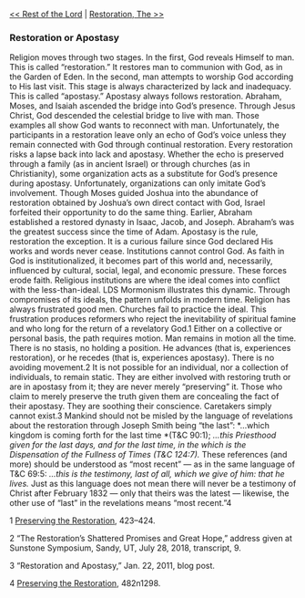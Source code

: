 [<< Rest of the Lord](Rest%20of%20the%20Lord.md)  |  [Restoration, The >>](Restoration,%20The.md)

### Restoration or Apostasy
Religion moves through two stages. In the first, God reveals Himself to man. This is called “restoration.” It restores man to communion with God, as in the Garden of Eden. In the second, man attempts to worship God according to His last visit. This stage is always characterized by lack and inadequacy. This is called “apostasy.” Apostasy always follows restoration. Abraham, Moses, and Isaiah ascended the bridge into God’s presence. Through Jesus Christ, God descended the celestial bridge to live with man. Those examples all show God wants to reconnect with man. Unfortunately, the participants in a restoration leave only an echo of God’s voice unless they remain connected with God through continual restoration. Every restoration risks a lapse back into lack and apostasy. Whether the echo is preserved through a family (as in ancient Israel) or through churches (as in Christianity), some organization acts as a substitute for God’s presence during apostasy. Unfortunately, organizations can only imitate God’s involvement. Though Moses guided Joshua into the abundance of restoration obtained by Joshua’s own direct contact with God, Israel forfeited their opportunity to do the same thing. Earlier, Abraham established a restored dynasty in Isaac, Jacob, and Joseph. Abraham’s was the greatest success since the time of Adam. Apostasy is the rule, restoration the exception. It is a curious failure since God declared His works and words never cease. Institutions cannot control God. As faith in God is institutionalized, it becomes part of this world and, necessarily, influenced by cultural, social, legal, and economic pressure. These forces erode faith. Religious institutions are where the ideal comes into conflict with the less-than-ideal. LDS Mormonism illustrates this dynamic. Through compromises of its ideals, the pattern unfolds in modern time. Religion has always frustrated good men. Churches fail to practice the ideal. This frustration produces reformers who reject the inevitability of spiritual famine and who long for the return of a revelatory God.1 Either on a collective or personal basis, the path requires motion. Man remains in motion all the time. There is no stasis, no holding a position. He advances (that is, experiences restoration), or he recedes (that is, experiences apostasy). There is no avoiding movement.2 It is not possible for an individual, nor a collection of individuals, to remain static. They are either involved with restoring truth or are in apostasy from it; they are never merely “preserving” it. Those who claim to merely preserve the truth given them are concealing the fact of their apostasy. They are soothing their conscience. Caretakers simply cannot exist.3 Mankind should not be misled by the language of revelations about the restoration through Joseph Smith being “the last”: *…which kingdom is coming forth for the last time *(T&C 90:1); *…this Priesthood given for the last days, and for the last time, in the which is the Dispensation of the Fullness of Times *(T&C 124:7)*.* These references (and more) should be understood as “most recent” — as in the same language of T&C 69:5: *…this is the testimony, last of all, which we give of him: that he lives.* Just as this language does not mean there will never be a testimony of Christ after February 1832 — only that theirs was the latest — likewise, the other use of “last” in the revelations means “most recent.”4



1
[Preserving the Restoration](#), 423–424.


2 “The Restoration’s Shattered Promises and Great Hope,” address given at Sunstone Symposium, Sandy, UT, July 28, 2018, transcript, 9.


3 “Restoration and Apostasy,” Jan. 22, 2011, blog post.


4
[Preserving the Restoration](#), 482n1298.